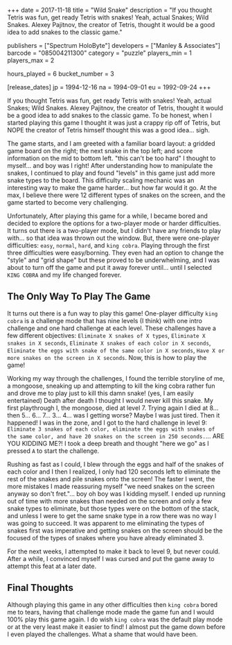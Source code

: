 +++
date = 2017-11-18
title = "Wild Snake"
description = "If you thought Tetris was fun, get ready Tetris with snakes! Yeah, actual Snakes; Wild Snakes.  Alexey Pajitnov, the creator of Tetris, thought it would be a good idea to add snakes to the classic game."

publishers = ["Spectrum HoloByte"]
developers = ["Manley & Associates"]
barcode = "085004211300"
category = "puzzle"
players_min = 1
players_max = 2

hours_played = 6
bucket_number = 3

[release_dates]
    jp = 1994-12-16
    na = 1994-09-01
    eu = 1992-09-24
+++

If you thought Tetris was fun, get ready Tetris with snakes! Yeah, actual Snakes; Wild Snakes.  Alexey Pajitnov, the creator of Tetris, thought it would be a good idea to add snakes to the classic game.  To be honest, when I started playing this game I thought it was just a crappy rip off of Tetris, but NOPE the creator of Tetris himself thought this was a good idea... sigh.

The game starts, and I am greeted with a familiar board layout: a gridded game board on the right; the next snake in the top left; and score information on the mid to bottom left.  "this can't be too hard" I thought to myself... and boy was I right!  After understanding how to manipulate the snakes, I continued to play and found "levels" in this game just add more snake types to the board.  This difficulty scaling mechanic was an interesting way to make the game harder... but how far would it go.  At the max, I believe there were 12 different types of snakes on the screen, and the game started to become very challenging.

Unfortunately, After playing this game for a while, I became bored and decided to explore the options for a two-player mode or harder difficulties.  It turns out there is a two-player mode, but I didn't have any friends to play with... so that idea was thrown out the window. But, there were one-player difficulties: `easy`, `normal`, `hard`, and `king cobra`.  Playing through the first three difficulties were easy/borning.  They even had an option to change the "style" and "grid shape" but these proved to be underwhelming, and I was about to turn off the game and put it away forever until... until I selected `KING COBRA` and my life changed forever.

## The Only Way To Play The Game

It turns out there is a fun way to play this game! One-player difficulty `king cobra` is a challenge mode that has nine levels (I think) with one intro challenge and one hard challenge at each level.  These challenges have a few different objectives: `Eliminate X snakes of X types`, `Eliminate X snakes in X seconds`, `Eliminate X snakes of each color in X seconds`, `Eliminate the eggs with snake of the same color in X seconds`, `Have X or more snakes on the screen in X seconds`.  Now, this is how to play the game!

Working my way through the challenges, I found the terrible storyline of me, a mongoose, sneaking up and attempting to kill the king cobra rather fun and drove me to play just to kill this damn snake!  (yes, I am easily entertained)  Death after death I thought I would never kill this snake. My first playthrough I, the mongoose, died at level 7.  Trying again I died at 8... then 5... 6... 7... 3... 4... was I getting worse? Maybe I was just tired.  Then it happened! I was in the zone, and I got to the hard challenge in level 9: `Eliminate 3 snakes of each color, eliminate the eggs with snakes of the same color, and have 20 snakes on the screen in 250 seconds.`... ARE YOU KIDDING ME?!  I took a deep breath and thought "here we go" as I pressed `A` to start the challenge.

Rushing as fast as I could, I blew through the eggs and half of the snakes of each color and I then I realized, I only had 120 seconds left to eliminate the rest of the snakes and pile snakes onto the screen!  The faster I went, the more mistakes I made reassuring myself "we need snakes on the screen anyway so don't fret."...  boy oh boy was I kidding myself.  I ended up running out of time with more snakes than needed on the screen and only a few snake types to eliminate, but those types were on the bottom of the stack, and unless I were to get the same snake type in a row there was no way I was going to succeed.  It was apparent to me eliminating the types of snakes first was imperative and getting snakes on the screen should be the focused of the types of snakes where you have already eliminated 3.

For the next weeks, I attempted to make it back to level 9, but never could.  After a while, I convinced myself I was cursed and put the game away to attempt this feat at a later date.

## Final Thoughts

Although playing this game in any other difficulties then `king cobra` bored me to tears, having that challenge mode made the game fun and I would 100% play this game again.  I do wish `king cobra` was the default play mode or at the very least make it easier to find!  I almost put the game down before I even played the challenges.  What a shame that would have been.